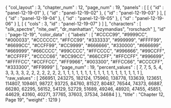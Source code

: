 {
  "col_layout" : 3,
  "chapter_num" : 12,
  "page_num" : 19,
  "panels" : [
    [
      {
        "id" : "panel-12-19-01"
      },
      {
        "id" : "panel-12-19-02"
      },
      {
        "id" : "panel-12-19-03"
      }
    ],
    [
      {
        "id" : "panel-12-19-04"
      },
      {
        "id" : "panel-12-19-05"
      },
      {
        "id" : "panel-12-19-06"
      }
    ],
    [
      {
        "cols" : 3,
        "id" : "panel-12-19-07"
      }
    ]
  ],
  "characters" : [
    "silk_spectre",
    "nite_owl",
    "dr_manhattan",
    "ozymandias",
    "rorschach"
  ],
  "id" : "page-12-19",
  "color_data" : {
    "labels" : [
      "#CCCC99",
      "#9999CC",
      "#000033",
      "#CCCCCC",
      "#FFCC99",
      "#333333",
      "#999999",
      "#FFFF99",
      "#6699CC",
      "#CCFF99",
      "#CC9999",
      "#666666",
      "#330000",
      "#666699",
      "#669999",
      "#66CCCC",
      "#99CCCC",
      "#FFCCCC",
      "#996666",
      "#99CCFF",
      "#CCFFFF",
      "#CCCC66",
      "#CC99CC",
      "#66CCFF",
      "#FFCCFF",
      "#996699",
      "#FFFFCC",
      "#CCFFCC",
      "#FF9966",
      "#003300",
      "#FFCC66",
      "#CCCCFF",
      "#333300",
      "#FF9999"
    ],
    "page_num" : 19,
    "percent_values" : [
      7,
      7,
      5,
      5,
      4,
      3,
      3,
      3,
      3,
      2,
      2,
      2,
      2,
      2,
      2,
      2,
      1,
      1,
      1,
      1,
      1,
      1,
      1,
      1,
      1,
      1,
      1,
      1,
      1,
      1,
      1,
      1,
      1,
      1
    ],
    "raw_values" : [
      266951,
      243275,
      182124,
      175960,
      138778,
      133639,
      123651,
      114807,
      109461,
      98727,
      93725,
      84760,
      81527,
      80487,
      76544,
      74373,
      66887,
      66280,
      62295,
      56152,
      54129,
      52729,
      51689,
      49246,
      48920,
      47455,
      45851,
      44629,
      43160,
      40271,
      37765,
      37603,
      37534,
      34684
    ]
  },
  "title" : "Chapter 12, Page 19",
  "weight" : 1219
}
